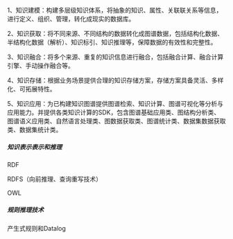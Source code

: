 1、知识建模：构建多层级知识体系，将抽象的知识、属性、关联联关系等信息，进行定义、组织、管理，转化成现实的数据库。

2、知识获取：将不同来源、不同结构的数据转化成图谱数据，包括结构化数据、半结构化数据（解析）、知识标引、知识推理等，保障数据的有效性和完整性。

3、知识融合：将多个来源、重复的知识信息进行融合，包括融合计算、融合计算引擎、手动操作融合等。

4、知识存储：根据业务场景提供合理的知识存储方案，存储方案具备灵活、多样化、可拓展特性。

5、知识应用：为已构建知识图谱提供图谱检索、知识计算、图谱可视化等分析与应用能力。并提供各类知识计算的SDK，包含图谱基础应用类、图结构分析类、图谱语义应用类、自然语言处理类、图数据获取类、图谱统计类、数据集数据获取类、数据集统计类。



##### 知识表示表示和推理

RDF

RDFS（向前推理、查询重写技术）

OWL



##### 规则推理技术

产生式规则和Datalog

